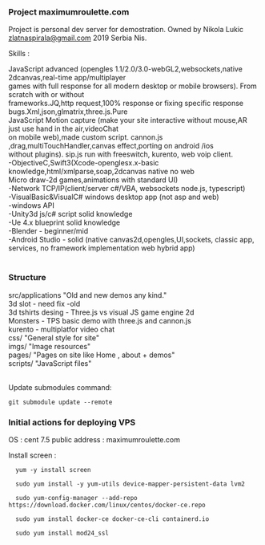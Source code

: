 
### Project maximumroulette.com ###

 Project is personal dev server for demostration.
 Owned by Nikola Lukic zlatnaspirala@gmail.com 2019 Serbia Nis.

 Skills :

JavaScript advanced (opengles 1.1/2.0/3.0-webGL2,websockets,native 2dcanvas,real-time app/multiplayer <br/>
games with full response for all modern desktop or mobile browsers). From scratch with or without <br/>
frameworks.JQ,http request,100% response or fixing specific response bugs.Xml,json,glmatrix,three.js.Pure<br/>
JavaScript Motion capture (make your site interactive without mouse,AR just use hand in the air,videoChat<br/>
on mobile web),made custom script. cannon.js ,drag,multiTouchHandler,canvas effect,porting on android /ios<br/>
without plugins). sip.js run with freeswitch, kurento, web voip client.<br/>
-ObjectiveC,Swift3(Xcode-openglesx.x-basic knowledge,html/xmlparse,soap,2dcanvas native no web<br/>
 Micro draw-2d games,animations with standard UI)<br/>
-Network TCP/IP(client/server c#/VBA, websockets node.js, typescript)<br/>
-VisualBasic&VisualC# windows desktop app (not asp and web)<br/>
-windows API<br/>
-Unity3d js/c# script solid knowledge<br/>
-Ue 4.x blueprint solid knowledge<br/>
-Blender - beginner/mid<br/>
-Android Studio - solid (native canvas2d,opengles,UI,sockets, classic app, services, no framework implementation web hybrid app)<br/>
<br/>

### Structure ###

 src/applications "Old and new demos any kind."<br/>
   3d slot - need fix -old<br/>
   3d tshirts desing - Three.js vs visual JS game engine 2d<br/>
   Monsters - TPS basic demo with three.js and cannon.js<br/>
   kurento - multiplatfor video chat<br/>
 css/             "General style for site"<br/>
 imgs/            "Image resources"<br/>
 pages/           "Pages on site like Home , about + demos"<br/>
 scripts/         "JavaScript files"<br/>
<br/>

Update submodules command:
```
git submodule update --remote
```

### Initial actions for deploying VPS ###

 OS : cent 7.5
 public address : maximumroulette.com

 Install screen :

```console
  yum -y install screen

  sudo yum install -y yum-utils device-mapper-persistent-data lvm2

  sudo yum-config-manager --add-repo https://download.docker.com/linux/centos/docker-ce.repo

  sudo yum install docker-ce docker-ce-cli containerd.io
```

```console
  sudo yum install mod24_ssl
```
